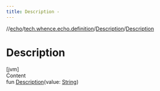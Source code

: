 ```yaml
---
title: Description -
---
```

//[echo](../../index.md)/[tech.whence.echo.definition](../index.md)/[Description](index.md)/[Description](-description.md)



# Description  
[jvm]  
Content  
fun [Description](-description.md)(value: [String](https://kotlinlang.org/api/latest/jvm/stdlib/kotlin/-string/index.html))  



